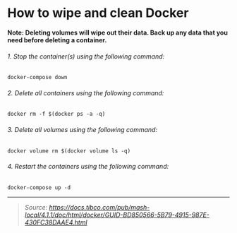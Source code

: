 # How to wipe and clean Docker
**Note: Deleting volumes will wipe out their data. Back up any data that you need before deleting a container.**
###### 1. Stop the container(s) using the following command: ######
```docker-compose down```
###### 2. Delete all containers using the following command: ######
```docker rm -f $(docker ps -a -q)```
###### 3. Delete all volumes using the following command: ######
```docker volume rm $(docker volume ls -q)```
###### 4. Restart the containers using the following command: ######
```docker-compose up -d```

---
> *Source: https://docs.tibco.com/pub/mash-local/4.1.1/doc/html/docker/GUID-BD850566-5B79-4915-987E-430FC38DAAE4.html*